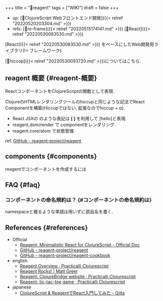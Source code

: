 +++
title = "📝reagent"
tags = ["WIKI"]
draft = false
+++

-   up: [📝ClojureScript Webフロントエンド開発]({{< relref "20220520203304.md" >}})
-   refs: [📝re-frame]({{< relref "20220515174141.md" >}}) [📝React]({{< relref "20220530083530.md" >}})

[React]({{< relref "20220530083530.md" >}}) をベースにしたWeb開発用ライブラリ(!= フレームワーク).

[📝hiccop]({{< relref "20220530093720.md" >}})についてはこちら.


## reagent 概要 {#reagent-概要}

ReactコンポーネントをClojureScriptの関数として表現.

ClojureのHTMLレンダリングツールのhiccupと同じような記法でReact Componentを構築(Hiccupではない, 拡張なのでhiccup + α).

-   React JSXの <Hello /> のような表記は **[ ]** を利用して [hello]と表現.
-   reagent.dom/render で componentをレンダリング.
-   reagent.core/atom で状態管理.

ref. [GitHub - reagent-project/reagent](https://github.com/reagent-project/reagent)


## components {#components}

reagentでコンポーネントを作成するには


## FAQ {#faq}


### コンポーネントの命名規約は？ {#コンポーネントの命名規約は}

namespaceと被るような単語は用いずに部品名を書く.


## References {#references}

-   Official
    -   [Reagent: Minimalistic React for ClojureScript - Official Doc](https://reagent-project.github.io/)
    -   [GitHub - reagent-project/reagent](https://github.com/reagent-project/reagent)
    -   [GitHub - reagent-project/reagent-cookbook](https://github.com/reagent-project/reagent-cookbook)
-   english
    -   [Reagent Overview · Practicalli Clojurescript](https://practical.li/clojurescript/reagent/)
    -   [Reagent Rocks! | Matt Greer](https://mattgreer.dev/blog/reagent-rocks/#on-to-reagent)
    -   [Reagent: ClojureBridge website · Practicalli Clojurescript](https://practical.li/clojurescript/web-design-basics/clojurebridge-london-website/)
    -   [Reagent: tic-tac-toe game · Practicalli Clojurescript](https://practical.li/clojurescript/reagent-projects/tic-tac-toe/)
-   japanese
    -   [ClojureScript & ReagentでReact入門してみた - Qiita](https://qiita.com/lagenorhynque/items/7c049f3c3b967ee777ac)
